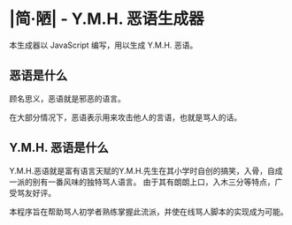 # |简·陋| - Y.M.H. 恶语生成器

本生成器以 JavaScript 编写，用以生成 Y.M.H. 恶语。

## 恶语是什么

顾名思义，恶语就是邪恶的语言。

在大部分情况下，恶语表示用来攻击他人的言语，也就是骂人的话。

## Y.M.H. 恶语是什么

Y.M.H.恶语就是富有语言天赋的Y.M.H.先生在其小学时自创的搞笑，入骨，自成一派的别有一番风味的独特骂人语言。
由于其有朗朗上口，入木三分等特点，广受骂友好评。

本程序旨在帮助骂人初学者熟练掌握此流派，并使在线骂人脚本的实现成为可能。
